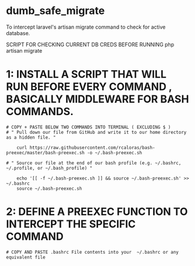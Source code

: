 # dumb_safe_migrate
To intercept laravel's artisan migrate command to check for active database.

SCRIPT FOR CHECKING CURRENT DB CREDS BEFORE RUNNING 
    php artisan migrate

# 1: INSTALL A SCRIPT THAT WILL RUN BEFORE EVERY COMMAND , BASICALLY MIDDLEWARE FOR BASH COMMANDS.

    # COPY + PASTE BELOW TWO COMMANDS INTO TERMINAL ( EXCLUDING $ )
    # " Pull down our file from GitHub and write it to our home directory as a hidden file. "

        curl https://raw.githubusercontent.com/rcaloras/bash-preexec/master/bash-preexec.sh -o ~/.bash-preexec.sh

    # " Source our file at the end of our bash profile (e.g. ~/.bashrc, ~/.profile, or ~/.bash_profile) "
        
        echo '[[ -f ~/.bash-preexec.sh ]] && source ~/.bash-preexec.sh' >> ~/.bashrc
        source ~/.bash-preexec.sh

# 2: DEFINE A PREEXEC FUNCTION TO INTERCEPT THE SPECIFIC COMMAND
    # COPY AND PASTE .bashrc File contents into your  ~/.bashrc or any equivalent file
